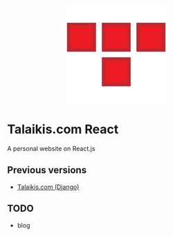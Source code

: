 <p align="center">
  <a href="https://talaikis.com/">
    <img alt="Talaikis Ltd." src="https://github.com/TalaikisInc/talaikis.com_react/blob/master/media/logo.png" width="228">
  </a>
</p>

# Talaikis.com React

A personal website on React.js

## Previous versions

* [Talaikis.com (Django)](https://github.com/TalaikisInc/talaikis.com)

## TODO

* blog
